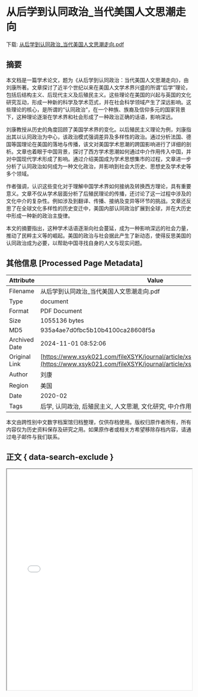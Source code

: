 # 从后学到认同政治_当代美国人文思潮走向

<!-- tcd_download_link -->
下载: [从后学到认同政治_当代美国人文思潮走向.pdf](从后学到认同政治_当代美国人文思潮走向.pdf)
<!-- tcd_download_link_end -->

## 摘要

<!-- tcd_abstract -->
本文档是一篇学术论文，题为《从后学到认同政治：当代美国人文思潮走向》，由刘康所著。文章探讨了近半个世纪以来在美国人文学术界兴盛的所谓“后学”理论，包括后结构主义、后现代主义及后殖民主义。这些理论在美国的兴起与英国的文化研究互动，形成一种新的科学及学术范式，并在社会科学领域产生了深远影响。这些理论的核心，是所谓的“认同政治”，在一个种族、族裔及信仰多元的国家背景下，这种理论逐渐在学术界和社会形成了一种政治正确的话语，影响深远。

刘康教授从历史的角度回顾了美国学术界的变化。以后殖民主义理论为例，刘康指出其以认同政治为中心，该政治模式强调差异及多样性的政治。通过分析法国、德国等国理论在美国的落地与传播，该文对美国学术思潮的跨国影响进行了详细的剖析。文章也着眼于中国背景，探讨了西方学术思潮如何通过中介作用传入中国，并对中国现代学术形成了影响。通过介绍美国成为学术思想集市的过程，文章进一步分析了认同政治如何成为一种文化政治，并影响到社会大历史、思想史及学术史等多个领域。

作者强调，认识这些变化对于理解中国学术界如何接纳及转换西方理论，具有重要意义。文章不仅从学术层面分析了后殖民理论的传播，还讨论了这一过程中涉及的文化中介的复杂性。例如涉及到翻译、传播、接纳及变异等环节的挑战。文章还反思了在全球文化多样性的历史变迁中，美国内部认同政治扩展到全球，并在大历史中形成一种新的政治主旋律。

本文的摘要指出，这种学术话语逐渐向社会蔓延，成为一种影响深远的社会力量，推动了民粹主义等的崛起。美国的政治与社会据此产生了新动态，使得反思美国的认同政治成为必要，以帮助中国寻找自身的人文与现实问题。

<!-- tcd_abstract_end -->

## 其他信息 [Processed Page Metadata]

| Attribute       | Value                                  |
|-----------------|----------------------------------------|
| Filename        | 从后学到认同政治_当代美国人文思潮走向.pdf                             |
| Type            | document                                 |
| Format          | PDF Document                               |
| Size            | 1055136 bytes                           |
| MD5             | 935a4ae7d0fbc5b10b4100ca28608f5a                                  |
| Archived Date   | 2024-11-01 08:52:06                             |
| Original Link   | [https://www.xsyk021.com/fileXSYK/journal/article/xsyk/2020/2/PDF/liukang.pdf](https://www.xsyk021.com/fileXSYK/journal/article/xsyk/2020/2/PDF/liukang.pdf)                         |
| Author          | 刘康                               |
| Region          | 美国                               |
| Date            | 2020-02                                 |
| Tags            | 后学, 认同政治, 后殖民主义, 人文思潮, 文化研究, 中介作用, 西方理论, 政治正确                                 |

本文由跨性别中文数字档案馆归档整理，仅供存档使用。版权归原作者所有，所有内容仅为历史资料保存及研究之用。如果原作者或相关方希望移除存档内容，请通过电子邮件与我们联系。

## 正文 { data-search-exclude }

<!-- tcd_main_text -->
<iframe src="../从后学到认同政治_当代美国人文思潮走向.pdf" width="100%" height="600px">
    <p>无法显示PDF，请下载查看。</p>
</iframe>
<!-- tcd_main_text_end -->

